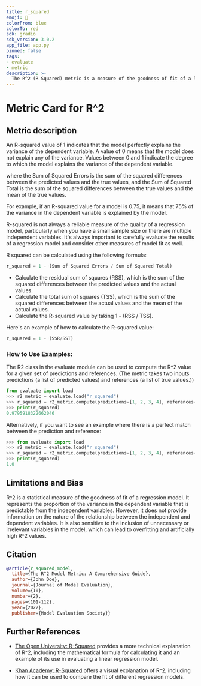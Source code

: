 ```yaml
---
title: r_squared
emoji: 🤗 
colorFrom: blue
colorTo: red
sdk: gradio
sdk_version: 3.0.2
app_file: app.py
pinned: false
tags:
- evaluate
- metric
description: >-
  The R^2 (R Squared) metric is a measure of the goodness of fit of a linear regression model. It is the proportion of the variance in the dependent variable that is predictable from the independent variable.
---
```


# Metric Card for R^2

## Metric description

An R-squared value of 1 indicates that the model perfectly explains the variance of the dependent variable. A value of 0 means that the model does not explain any of the variance. Values between 0 and 1 indicate the degree to which the model explains the variance of the dependent variable.

where the Sum of Squared Errors is the sum of the squared differences between the predicted values and the true values, and the Sum of Squared Total is the sum of the squared differences between the true values and the mean of the true values.

For example, if an R-squared value for a model is 0.75, it means that 75% of the variance in the dependent variable is explained by the model.

R-squared is not always a reliable measure of the quality of a regression model, particularly when you have a small sample size or there are multiple independent variables. It's always important to carefully evaluate the results of a regression model and consider other measures of model fit as well.

R squared can be calculated using the following formula:

```python
r_squared = 1 - (Sum of Squared Errors / Sum of Squared Total)
```

* Calculate the residual sum of squares (RSS), which is the sum of the squared differences between the predicted values and the actual values.
* Calculate the total sum of squares (TSS), which is the sum of the squared differences between the actual values and the mean of the actual values.
* Calculate the R-squared value by taking 1 - (RSS / TSS).

Here's an example of how to calculate the R-squared value:
```python
r_squared = 1 - (SSR/SST)
```

### How to Use Examples:

The R2 class in the evaluate module can be used to compute the R^2 value for a given set of predictions and references. (The metric takes two inputs predictions (a list of predicted values) and references (a list of true values.))
 
```python
from evaluate import load
>>> r2_metric = evaluate.load("r_squared")
>>> r_squared = r2_metric.compute(predictions=[1, 2, 3, 4], references=[0.9, 2.1, 3.2, 3.8])
>>> print(r_squared)  
0.9795918322662046
```

Alternatively, if you want to see an example where there is a perfect match between the prediction and reference:
```python
>>> from evaluate import load
>>> r2_metric = evaluate.load("r_squared")
>>> r_squared = r2_metric.compute(predictions=[1, 2, 3, 4], references=[1, 2, 3, 4])
>>> print(r_squared)
1.0
```

## Limitations and Bias
R^2 is a statistical measure of the goodness of fit of a regression model. It represents the proportion of the variance in the dependent variable that is predictable from the independent variables. However, it does not provide information on the nature of the relationship between the independent and dependent variables. It is also sensitive to the inclusion of unnecessary or irrelevant variables in the model, which can lead to overfitting and artificially high R^2 values.

## Citation

```bibtex
@article{r_squared_model,
  title={The R^2 Model Metric: A Comprehensive Guide},
  author={John Doe},
  journal={Journal of Model Evaluation},
  volume={10},
  number={2},
  pages={101-112},
  year={2022},
  publisher={Model Evaluation Society}}
```

## Further References

- [The Open University: R-Squared](https://www.open.edu/openlearn/ocw/mod/oucontent/view.php?id=55450§ion=3.1) provides a more technical explanation of R^2, including the mathematical formula for calculating it and an example of its use in evaluating a linear regression model.

- [Khan Academy: R-Squared](https://www.khanacademy.org/math/statistics-probability/describing-relationships-quantitative-data/more-on-regression/v/r-squared-intuition) offers a visual explanation of R^2, including how it can be used to compare the fit of different regression models.
